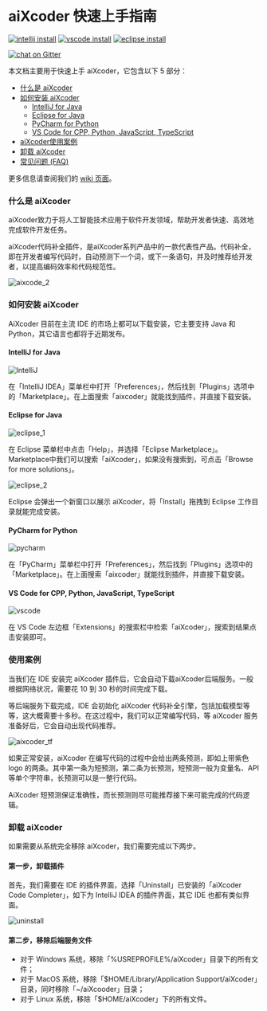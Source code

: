 #  aiXcoder 快速上手指南

[![intellij install](https://img.shields.io/jetbrains/plugin/d/13574-aixcoder-code-completer?color=rgb%28189%2C39%2C117%29&label=Jetbrains%20Marketplace)](https://plugins.jetbrains.com/plugin/13574-aixcoder-code-completer)
[![vscode install](https://img.shields.io/visual-studio-marketplace/d/aixcoder-plugin.aixcoder?color=%230066B8&label=Visual%20Studio%20Code%20Marketplace)](https://marketplace.visualstudio.com/items?itemName=aixcoder-plugin.aixcoder)
[![eclipse install](https://img.shields.io/eclipse-marketplace/dt/aixcoder-ai-code-completer?label=Eclipse%20Marketplace)](https://marketplace.eclipse.org/content/aixcoder-ai-code-completer)

[![chat on Gitter](https://img.shields.io/gitter/room/aixcoder-plugin/community?label=Join%20chat)](https://gitter.im/aixcoder-plugin/community)

本文档主要用于快速上手 aiXcoder，它包含以下 5 部分：

- [什么是 aiXcoder](#什么是-aiXcoder)
- [如何安装 aiXcoder](#如何安装-aixcoder)
  - [IntelliJ for Java](#intellij-for-java)
  - [Eclipse for Java](#eclipse-for-java)
  - [PyCharm for Python](#pycharm-for-python)
  - [VS Code for CPP, Python, JavaScript, TypeScript](#vs-code-for-cpp--python--javascript--typescript)
- [aiXcoder使用案例](#使用案例)
- [卸载 aiXcoder](#卸载-aixcoder)
- [常见问题 (FAQ)](https://www.aixcoder.com/#/Support)

更多信息请查阅我们的 [wiki 页面](https://github.com/aixcoder-plugin/doc/wiki/Home-cn-ZH)。

### 什么是 aiXcoder

aiXcoder致力于将人工智能技术应用于软件开发领域，帮助开发者快速、高效地完成软件开发任务。

aiXcoder代码补全插件，是aiXcoder系列产品中的一款代表性产品。代码补全，即在开发者编写代码时，自动预测下一个词，或下一条语句，并及时推荐给开发者，以提高编码效率和代码规范性。

![aixcode_2](./res/aixcode_2.jpg)

### 如何安装 aiXcoder

AiXcoder 目前在主流 IDE 的市场上都可以下载安装，它主要支持 Java 和 Python，其它语言也都将于近期发布。

#### IntelliJ for Java

![IntelliJ](./res/IntelliJ_marketplace.png)

在「IntelliJ IDEA」菜单栏中打开「Preferences」，然后找到「Plugins」选项中的「Marketplace」。在上面搜索「aixcoder」就能找到插件，并直接下载安装。

#### Eclipse for Java

![eclipse_1](./res/eclipse_marketplace_1.png)

在 Eclipse 菜单栏中点击「Help」，并选择「Eclipse Marketplace」。Marketplace中我们可以搜索「aiXcoder」，如果没有搜索到，可点击「Browse for more solutions」。

![eclipse_2](./res/eclipse_marketplace_2.png)

Eclipse 会弹出一个新窗口以展示 aiXcoder，将「Install」拖拽到 Eclipse 工作目录就能完成安装。

#### PyCharm for Python

![pycharm](./res/pycharm_marketplace.jpg)

在「PyCharm」菜单栏中打开「Preferences」，然后找到「Plugins」选项中的「Marketplace」。在上面搜索「aixcoder」就能找到插件，并直接下载安装。

#### VS Code for CPP, Python, JavaScript, TypeScript

![vscode](./res/vscode_extensions.jpg)

在 VS Code 左边框「Extensions」的搜索栏中检索「aiXcoder」，搜索到结果点击安装即可。

### 使用案例

当我们在 IDE 安装完 aiXcoder 插件后，它会自动下载aiXcoder后端服务。一般根据网络状况，需要花 10 到 30 秒的时间完成下载。

等后端服务下载完成，IDE 会初始化 aiXcoder 代码补全引擎，包括加载模型等等，这大概需要十多秒。在这过程中，我们可以正常编写代码，等 aiXcoder 服务准备好后，它会自动出现代码推荐。

![aixcoder_tf](./res/aixcoder_tf.jpg)

如果正常安装，aiXcoder 在编写代码的过程中会给出两条预测，即如上带紫色 logo 的两条。其中第一条为短预测，第二条为长预测，短预测一般为变量名、API 等单个字符串，长预测可以是一整行代码。

AiXcoder 短预测保证准确性，而长预测则尽可能推荐接下来可能完成的代码逻辑。

### 卸载 aiXcoder

如果需要从系统完全移除 aiXcoder，我们需要完成以下两步。

#### 第一步，卸载插件

首先，我们需要在 IDE 的插件界面，选择「Uninstall」已安装的「aiXcoder Code Completer」，如下为 IntelliJ IDEA 的插件界面，其它 IDE 也都有类似界面。

![uninstall](./res/uninstall.jpg)

#### 第二步，移除后端服务文件

- 对于 Windows 系统，移除「%USREPROFILE%/aiXcoder」目录下的所有文件；
- 对于 MacOS 系统，移除「$HOME/Library/Application Support/aiXcoder」目录，同时移除「~/aiXcooder」目录；
- 对于 Linux 系统，移除「$HOME/aiXcoder」下的所有文件。

